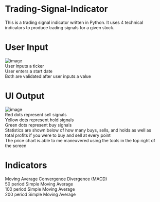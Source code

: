 # Trading-Signal-Indicator
This is a trading signal indicator written in Python. It uses 4 technical indicators to produce trading signals for a given stock. 
# User Input
![image](https://github.com/Justin9400/Trading-Signal-Indicator/assets/57471411/77068fb1-1d19-469e-88de-fbef79548511) <br />
User inputs a ticker <br />
User enters a start date <br />
Both are validated after user inputs a value <br />

# UI Output
![image](https://github.com/Justin9400/Trading-Signal-Indicator/assets/57471411/7c8a623a-52b7-4889-8717-ed422d5571d7) <br />
Red dots represent sell signals <br />
Yellow dots represent hold signals <br />
Green dots represent buy signals <br />
Statistics are shown below of how many buys, sells, and holds as well as total profits if you were to buy and sell at every point <br />
The price chart is able to me maneuvered using the tools in the top right of the screen <br />

# Indicators 
Moving Average Convergence Divergence (MACD) <br />
50 period Simple Moving Average <br />
100 period Simple Moving Average <br />
200 period Simple Moving Average <br />
